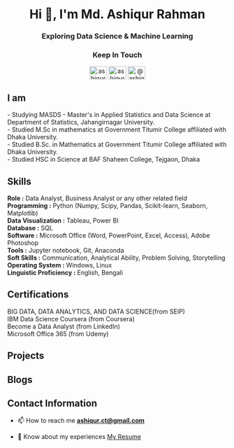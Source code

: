 

<h1 align="center">Hi 👋, I'm Md. Ashiqur Rahman</h1>

<!---===============================================================================================================================================---> 

<h3 align="center">Exploring Data Science & Machine Learning</h3>

<!---================================================================================================================================================---> 

<h3 align="center">Keep In Touch</h3>
<p align="center">
<a href="https://linkedin.com/in/ashiqur0202" target="blank"><img align="center" src="https://raw.githubusercontent.com/rahuldkjain/github-profile-readme-generator/master/src/images/icons/Social/linked-in-alt.svg" alt="ashiqur0202" height="30" width="40" /></a>
<a href="https://kaggle.com/ashiqur0202" target="blank"><img align="center" src="https://raw.githubusercontent.com/rahuldkjain/github-profile-readme-generator/master/src/images/icons/Social/kaggle.svg" alt="ashiqur0202" height="30" width="40" /></a>
<a href="https://medium.com/@ashiqurrahman_" target="blank"><img align="center" src="https://raw.githubusercontent.com/rahuldkjain/github-profile-readme-generator/master/src/images/icons/Social/medium.svg" alt="@ashiqurrahman_" height="30" width="40" /></a>
</p>

<!---================================================================================================================================================---> 

<h2>I am </h2>
- Studying MASDS - Master's in Applied Statistics and Data Science at Department of Statistics, Jahangirnagar University.<br>
- Studied M.Sc in mathematics at Government Titumir College affiliated with Dhaka University.<br>
- Studied B.Sc. in Mathematics at Government Titumir College affiliated with Dhaka University.<br>
- Studied HSC in Science at BAF Shaheen College, Tejgaon, Dhaka



<!---================================================================================================================================================---> 

<h2>Skills</h2>
<p>
  <b> Role		:</b> Data Analyst, Business Analyst or any other related field<br>
  <b>Programming	 	:</b>  Python (Numpy, Scipy, Pandas, Scikit-learn, Seaborn, Matplotlib)<br>
  <b>Data Visualization	:</b>  Tableau, Power BI<br>
  <b>Database		:</b>  SQL<br>
  <b>Software		:</b>  Microsoft Office (Word, PowerPoint, Excel, Access), Adobe Photoshop<br>
  <b>Tools		:</b>  Jupyter notebook, Git, Anaconda<br>
  <b>Soft Skills		:</b>  Communication, Analytical Ability, Problem Solving, Storytelling<br>
  <b>Operating System 	:</b>  Windows, Linux<br>
  <b>Linguistic Proficiency 	:</b>  English, Bengali<br>
</p>

<!---================================================================================================================================================---> 

<h2 align="left">Certifications</h2>
<p>
BIG DATA, DATA ANALYTICS, AND DATA SCIENCE(from SEIP)	<br>
IBM Data Science Coursera (from Coursera)	  <br>
Become a Data Analyst (from LinkedIn)	     <br>
Microsoft Office 365 (from Udemy)	<br>
</p>

<!---================================================================================================================================================---> 

<h2 align="left">Projects</h2>

<!---================================================================================================================================================---> 

<h2 align="left">Blogs</h2>

<!---================================================================================================================================================---> 

<h2 align="left">Contact Information</h2>

<!---================================================================================================================================================---> 

- 📫 How to reach me **ashiqur.ct@gmail.com**

- 📄 Know about my experiences [My Resume](https://drive.google.com/file/d/13s2zST5m9zdlv6KZZvxW0Km6l_jVUOxb/view?usp=sharing)


<!---===============================================================================================================================================---> 
